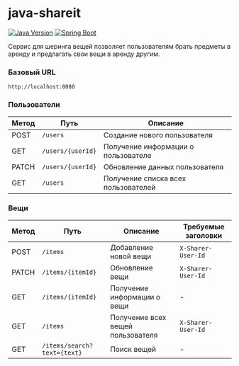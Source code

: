 # java-shareit
[![Java Version](https://img.shields.io/badge/Java-17-blue.svg)](https://openjdk.org/)
[![Spring Boot](https://img.shields.io/badge/Spring%20Boot-3.1.5-brightgreen.svg)](https://spring.io/projects/spring-boot)

Сервис для шеринга вещей позволяет пользователям брать предметы в аренду и предлагать свои вещи в аренду другим.

### Базовый URL
`http://localhost:8080`

### Пользователи
| Метод | Путь | Описание |
|-------|------|----------|
| POST  | `/users` | Создание нового пользователя |
| GET   | `/users/{userId}` | Получение информации о пользователе |
| PATCH | `/users/{userId}` | Обновление данных пользователя |
| GET   | `/users` | Получение списка всех пользователей |

### Вещи
| Метод | Путь | Описание | Требуемые заголовки |
|-------|------|----------|---------------------|
| POST  | `/items` | Добавление новой вещи | `X-Sharer-User-Id` |
| PATCH | `/items/{itemId}` | Обновление вещи | `X-Sharer-User-Id` |
| GET   | `/items/{itemId}` | Получение информации о вещи | - |
| GET   | `/items` | Получение всех вещей пользователя | `X-Sharer-User-Id` |
| GET   | `/items/search?text={text}` | Поиск вещей | - |

